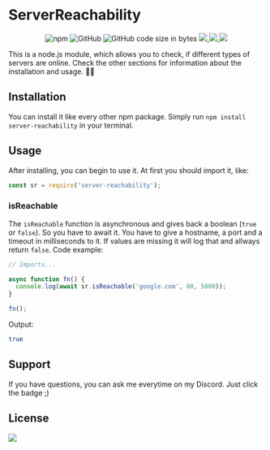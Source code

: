 # ServerReachability

<p align="center">
    <img alt="npm" src="https://img.shields.io/npm/dt/server-reachability">
    <img alt="GitHub" src="https://img.shields.io/github/license/minomy13/server-reachability">
    <img alt="GitHub code size in bytes" src="https://img.shields.io/github/languages/code-size/minomy13/server-reachability">
    <a href="https://www.codacy.com/gh/minomy13/server-reachability/dashboard?utm_source=github.com&amp;utm_medium=referral&amp;utm_content=minomy13/server-reachability&amp;utm_campaign=Badge_Grade">
        <img src="https://app.codacy.com/project/badge/Grade/30be9c9e86fc46b2bf01a191dc17b42a"/>
    </a>
    <a href="https://discord.gg/zwEaZTn">
        <img src="https://img.shields.io/discord/706603856007790612?label=discord"/>
    </a>
    <img src="https://img.shields.io/github/last-commit/minomy13/server-reachability">
</p>

This is a node.js module, which allows you to check, if different types of servers are online. Check the other sections for information about the installation and usage. 💾📡

## Installation

You can install it like every other npm package. Simply run `npm install server-reachability` in your terminal.

## Usage

After installing, you can begin to use it. At first you should import it, like:

```js
const sr = require('server-reachability');
```

### isReachable

The `isReachable` function is asynchronous and gives back a boolean (`true` or `false`). So you have to await it. You have to give a hostname, a port and a timeout in milliseconds to it. If values are missing it will log that and allways return `false`. Code example:

```js
// Imports...

async function fn() {
  console.log(await sr.isReachable('google.com', 80, 5000));
}

fn();
```

Output:

```bash
true
```

## Support

If you have questions, you can ask me everytime on my Discord. Just click the badge ;)

## License

<a href="https://app.fossa.com/projects/git%2Bgithub.com%2Fminomy13%2Fserver-reachability?ref=badge_large" alt="FOSSA Status">
    <img src="https://app.fossa.com/api/projects/git%2Bgithub.com%2Fminomy13%2Fserver-reachability.svg?type=large"/>
</a>
